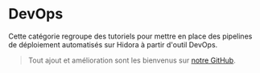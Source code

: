 # DevOps

Cette catégorie regroupe des tutoriels pour mettre en place des pipelines de déploiement automatisés sur Hidora à partir d'outil DevOps.

> Tout ajout et amélioration sont les bienvenus sur [notre GitHub](https://github.com/HidoraSwiss/documentation).

